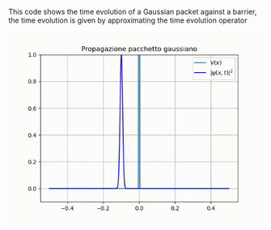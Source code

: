 This code shows the time evolution of a Gaussian packet against a barrier, the time evolution is given by approximating the time evolution operator


![](tunnel_barriera.gif)